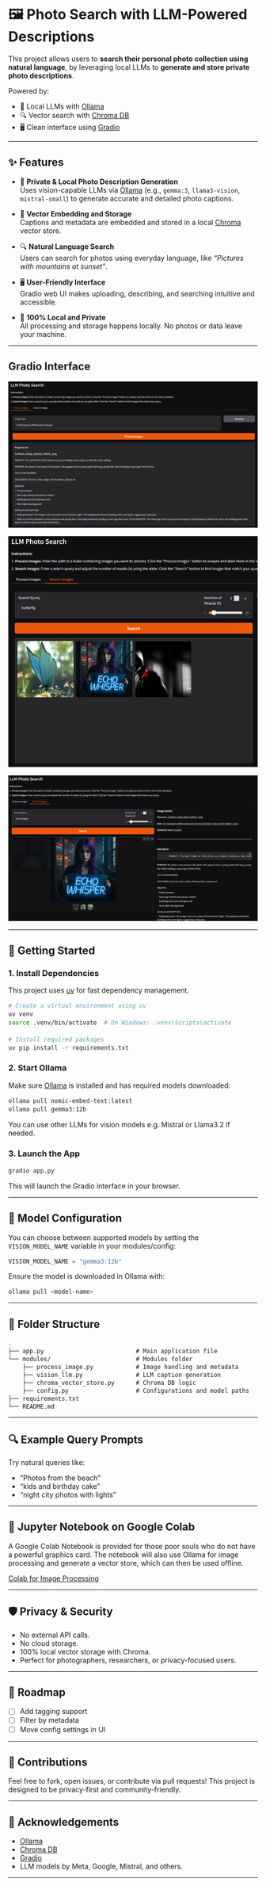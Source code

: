 
# 🖼️ Photo Search with LLM-Powered Descriptions

This project allows users to **search their personal photo collection using natural language**, by leveraging local LLMs to **generate and store private photo descriptions**.

Powered by:
- 🧠 Local LLMs with [Ollama](https://ollama.com/)
- 🔍 Vector search with [Chroma DB](https://www.trychroma.com/)
- 🖥️ Clean interface using [Gradio](https://gradio.app/)

---

## ✨ Features

- 📸 **Private & Local Photo Description Generation**  
  Uses vision-capable LLMs via [Ollama](https://ollama.com/) (e.g., `gemma:3`, `llama3-vision`, `mistral-small`) to generate accurate and detailed photo captions.

- 🧾 **Vector Embedding and Storage**  
  Captions and metadata are embedded and stored in a local [Chroma](https://www.trychroma.com/) vector store.

- 🔍 **Natural Language Search**  
  Users can search for photos using everyday language, like _“Pictures with mountains at sunset”_.

- 🖥️ **User-Friendly Interface**  
  Gradio web UI makes uploading, describing, and searching intuitive and accessible.

- 🔐 **100% Local and Private**  
  All processing and storage happens locally. No photos or data leave your machine.

---

## Gradio Interface

![Gradio UI](https://github.com/archangel4031/LLMPhotoSearch/blob/main/screenshots/Screenshot1.png?raw=true)

![Gradio UI](https://github.com/archangel4031/LLMPhotoSearch/blob/main/screenshots/Screenshot2.png?raw=true)

![Gradio UI](https://github.com/archangel4031/LLMPhotoSearch/blob/main/screenshots/Screenshot3.png?raw=true)

---

## 🚀 Getting Started

### 1. Install Dependencies

This project uses [uv](https://github.com/astral-sh/uv) for fast dependency management.

```bash
# Create a virtual environment using uv
uv venv
source .venv/bin/activate  # On Windows: .venv\Scripts\activate

# Install required packages
uv pip install -r requirements.txt
```

### 2. Start Ollama

Make sure [Ollama](https://ollama.com/) is installed and has required models downloaded:

```bash
ollama pull nomic-embed-text:latest
ollama pull gemma3:12b
```
You can use other LLMs for vision models e.g. Mistral or Llama3.2 if needed.

### 3. Launch the App

```bash
gradio app.py
```

This will launch the Gradio interface in your browser.

---

## 🧠 Model Configuration

You can choose between supported models by setting the `VISION_MODEL_NAME` variable in your modules/config:

```python
VISION_MODEL_NAME = "gemma3:12b"
```

Ensure the model is downloaded in Ollama with:

```bash
ollama pull <model-name>
```

---

## 📁 Folder Structure

```text
.
├── app.py                          # Main application file
└── modules/                        # Modules folder
    ├── process_image.py            # Image handling and metadata
    ├── vision_llm.py               # LLM caption generation
    ├── chroma_vector_store.py      # Chroma DB logic
    ├── config.py                   # Configurations and model paths
├── requirements.txt
└── README.md
```

---

## 🔍 Example Query Prompts

Try natural queries like:

* “Photos from the beach”
* “kids and birthday cake”
* “night city photos with lights”

---

## 📒 Jupyter Notebook on Google Colab

A Google Colab Notebook is provided for those poor souls who do not have a powerful graphics card. The notebook will also use Ollama for image processing and generate a vector store, which can then be used offline.

[Colab for Image Processing](https://colab.research.google.com/drive/1Ev4veQRl2mSIBC9gkA9LfHkBDIHnxdYY?usp=sharing)

---


## 🛡️ Privacy & Security

* No external API calls.
* No cloud storage.
* 100% local vector storage with Chroma.
* Perfect for photographers, researchers, or privacy-focused users.

---

## 📌 Roadmap

* [ ] Add tagging support
* [ ] Filter by metadata
* [ ] Move config settings in UI

---

## 🤝 Contributions

Feel free to fork, open issues, or contribute via pull requests!
This project is designed to be privacy-first and community-friendly.

---


## 🙌 Acknowledgements

* [Ollama](https://ollama.com/)
* [Chroma DB](https://www.trychroma.com/)
* [Gradio](https://www.gradio.app/)
* LLM models by Meta, Google, Mistral, and others.

---
